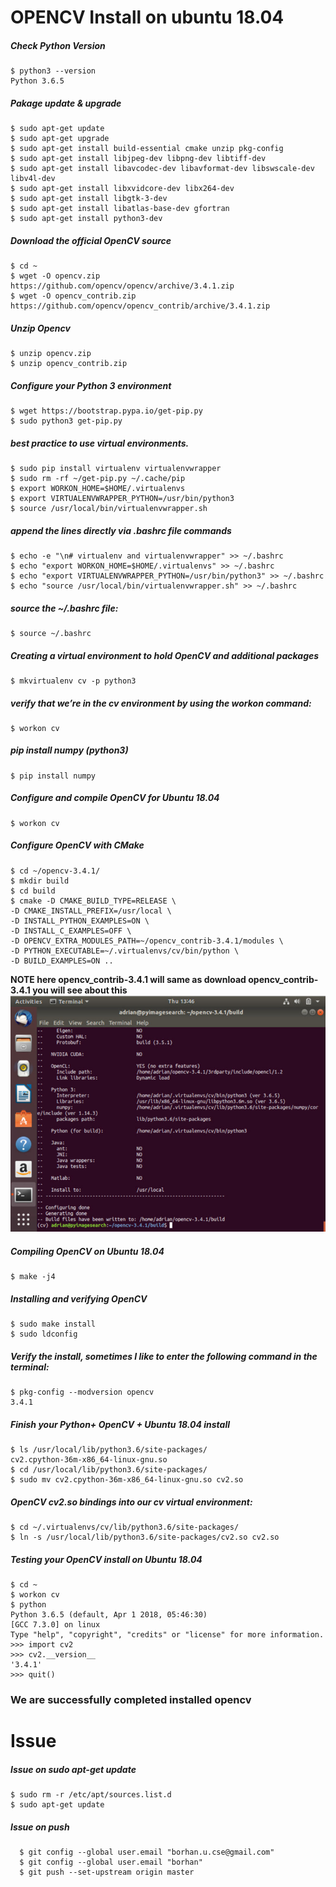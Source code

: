 #  OPENCV Install on ubuntu 18.04
##### Check Python Version
    $ python3 --version
    Python 3.6.5
##### Pakage update & upgrade 
    $ sudo apt-get update
    $ sudo apt-get upgrade
    $ sudo apt-get install build-essential cmake unzip pkg-config
    $ sudo apt-get install libjpeg-dev libpng-dev libtiff-dev
    $ sudo apt-get install libavcodec-dev libavformat-dev libswscale-dev libv4l-dev
    $ sudo apt-get install libxvidcore-dev libx264-dev 	
    $ sudo apt-get install libgtk-3-dev
    $ sudo apt-get install libatlas-base-dev gfortran
    $ sudo apt-get install python3-dev
##### Download the official OpenCV source
    $ cd ~
    $ wget -O opencv.zip https://github.com/opencv/opencv/archive/3.4.1.zip
    $ wget -O opencv_contrib.zip https://github.com/opencv/opencv_contrib/archive/3.4.1.zip
    
##### Unzip Opencv
    $ unzip opencv.zip
    $ unzip opencv_contrib.zip      
##### Configure your Python 3 environment    
    $ wget https://bootstrap.pypa.io/get-pip.py
    $ sudo python3 get-pip.py
##### best practice to use virtual environments.
    $ sudo pip install virtualenv virtualenvwrapper
    $ sudo rm -rf ~/get-pip.py ~/.cache/pip
    $ export WORKON_HOME=$HOME/.virtualenvs
    $ export VIRTUALENVWRAPPER_PYTHON=/usr/bin/python3
    $ source /usr/local/bin/virtualenvwrapper.sh
##### append the lines directly via .bashrc file commands    
    $ echo -e "\n# virtualenv and virtualenvwrapper" >> ~/.bashrc
    $ echo "export WORKON_HOME=$HOME/.virtualenvs" >> ~/.bashrc
    $ echo "export VIRTUALENVWRAPPER_PYTHON=/usr/bin/python3" >> ~/.bashrc
    $ echo "source /usr/local/bin/virtualenvwrapper.sh" >> ~/.bashrc
          
##### source the ~/.bashrc  file:     	
    $ source ~/.bashrc   
#####  Creating a virtual environment to hold OpenCV and additional packages    
    $ mkvirtualenv cv -p python3
##### verify that we’re in the cv environment by using the workon command:
    $ workon cv
##### pip install numpy (python3)
    $ pip install numpy
##### Configure and compile OpenCV for Ubuntu 18.04
    $ workon cv
##### Configure OpenCV with CMake
    $ cd ~/opencv-3.4.1/
    $ mkdir build
    $ cd build     
    $ cmake -D CMAKE_BUILD_TYPE=RELEASE \
	-D CMAKE_INSTALL_PREFIX=/usr/local \
	-D INSTALL_PYTHON_EXAMPLES=ON \
	-D INSTALL_C_EXAMPLES=OFF \
	-D OPENCV_EXTRA_MODULES_PATH=~/opencv_contrib-3.4.1/modules \
	-D PYTHON_EXECUTABLE=~/.virtualenvs/cv/bin/python \
	-D BUILD_EXAMPLES=ON ..    
**NOTE here opencv_contrib-3.4.1 will same as download opencv_contrib-3.4.1 you will see about this**  
            ![alt text](install_opencv.jpg)
            
##### Compiling OpenCV on Ubuntu 18.04
    $ make -j4
##### Installing and verifying OpenCV
    $ sudo make install
    $ sudo ldconfig
##### Verify the install, sometimes I like to enter the following command in the terminal:
    $ pkg-config --modversion opencv
    3.4.1    
##### Finish your Python+ OpenCV + Ubuntu 18.04 install
    $ ls /usr/local/lib/python3.6/site-packages/
    cv2.cpython-36m-x86_64-linux-gnu.so   
    $ cd /usr/local/lib/python3.6/site-packages/
    $ sudo mv cv2.cpython-36m-x86_64-linux-gnu.so cv2.so
##### OpenCV cv2.so  bindings into our cv  virtual environment:
    $ cd ~/.virtualenvs/cv/lib/python3.6/site-packages/
    $ ln -s /usr/local/lib/python3.6/site-packages/cv2.so cv2.so
##### Testing your OpenCV install on Ubuntu 18.04
    $ cd ~
    $ workon cv
    $ python         
    Python 3.6.5 (default, Apr 1 2018, 05:46:30)
    [GCC 7.3.0] on linux
    Type "help", "copyright", "credits" or "license" for more information.
    >>> import cv2
    >>> cv2.__version__
    '3.4.1'
    >>> quit()
### We are successfully completed installed opencv    

# Issue        
##### Issue on sudo apt-get update
    $ sudo rm -r /etc/apt/sources.list.d
    $ sudo apt-get update
##### Issue on push 
      $ git config --global user.email "borhan.u.cse@gmail.com" 
      $ git config --global user.email "borhan"
      $ git push --set-upstream origin master      